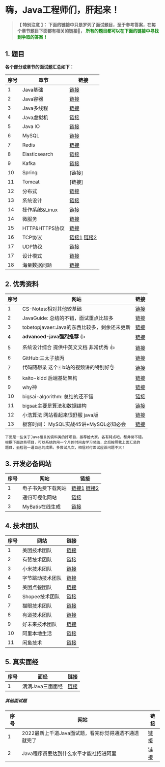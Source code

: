 # 嗨，Java工程师们，肝起来！

> **【 特别注意 】： 下面的链接中只是罗列了面试题目，至于参考答案，在每个章节题目下面都有相关的链接🔗， <font color=green>所有的题目都可以在下面的链接中寻找到争取的答案！</font>**

## 1. 题目
**各个部分或章节的面试题汇总如下：** 


| 序号 | 章节  | 链接 | 
| ---- | ---- | ---- | 
| 1 |  Java基础 | [链接](https://github.com/geekibli/java-interview/blob/main/mds/Java/Java%E5%9F%BA%E7%A1%80.md) | 
| 2 |  Java容器 |  [链接](https://github.com/geekibli/java-interview/blob/main/mds/Java/Java%E5%AE%B9%E5%99%A8.md)  |
| 3 |  Java多线程  | [链接](https://github.com/geekibli/java-interview/blob/main/mds/Java/Java%E5%A4%9A%E7%BA%BF%E7%A8%8B.md) |  
| 4 |  Java虚拟机  |  [链接](https://github.com/geekibli/java-interview/blob/main/mds/Java/Java%E8%99%9A%E6%8B%9F%E6%9C%BA.md) |
| 5 |  Java IO  |  [链接](https://github.com/geekibli/java-interview/blob/main/mds/Java/Java%20IO.md) |
| 6 |  MySQL  |  [链接](https://github.com/geekibli/java-interview/blob/main/mds/MySQL.md) |
| 7 |  Redis  |  [链接](https://github.com/geekibli/java-interview/blob/main/mds/Redis.md) |
| 8 |  Elasticsearch  |  [链接](https://github.com/geekibli/java-interview/blob/main/mds/Elasticsearch.md) |
| 9 |  Kafka  |  [链接](https://github.com/geekibli/java-interview/blob/main/mds/Message%20Queue.md) |
| 10 |  Spring  |  [链接] |
| 11 |  Tomcat  |  [链接] |
| 12 |  分布式  |  [链接](https://github.com/geekibli/java-interview/blob/main/mds/System%20Design.md) |
| 13 |  系统设计  |  [链接](https://github.com/geekibli/java-interview/blob/main/mds/System%20Design.md) |
| 14 |  操作系统&Linux  |  [链接](https://github.com/geekibli/java-interview/blob/main/mds/Computer%20OS.md) |
| 14 |  微服务 |  [链接](https://github.com/geekibli/java-interview/blob/main/mds/SOA.md) |
| 15 |   HTTP&HTTPS协议 |  [链接](https://github.com/geekibli/java-interview/blob/main/mds/ComputerNetwork/HTTP%26HTTPS.md) |
| 16 |   TCP协议 |  [链接1](https://github.com/geekibli/java-interview/blob/main/mds/ComputerNetwork/Transport.md) [链接2](https://easydoc.net/s/34302961/3knXVB3b/sMiplphJ) |
| 17 |   UDP协议 |  [链接](https://github.com/geekibli/java-interview/blob/main/mds/ComputerNetwork/Transport.md) |
| 17 |   设计模式 |  [链接](https://easydoc.net/s/73311283/97P4hHJf/L0e8AKR7) |
| 18 |   海量数据问题 |  [链接](https://github.com/geekibli/java-interview/blob/main/mds/Mass%20Data.md) |



## 2. 优秀资料

| 序号| 网站 | 链接 | 
| ---- | ---- | ---- | 
| 1 | CS-Notes:相对其他较基础 | [链接](https://github.com/CyC2018/CS-Notes) |
| 2 | JavaGuide: 总结的不错，面试重点比较多 | [链接](https://github.com/Snailclimb/JavaGuide) |
| 3 | tobetopjavaer:Java的东西比较多，剩余还未更新 | [链接](http://hollischuang.gitee.io/tobetopjavaer/#/) |
| 4 | **advanced-java强烈推荐** 👍 | [链接](https://github.com/doocs/advanced-java) |
| 5 | 系统设计综合 提供中英文文档 非常优秀 👍 | [链接](https://github.com/donnemartin/system-design-primer) |  
| 6 | GitHub:三太子敖丙 | [链接](https://github.com/AobingJava/JavaFamily) |
| 7 | 代码随想录 这个🀄️ b站的视频讲的特别好👌 | [链接](https://programmercarl.com/) |
| 8 | kaito-kidd 后端基础架构 | [链接](http://kaito-kidd.com/) |
| 9 |  why神 | [链接](https://whywhy.vip/)  |
| 10 | bigsai-algorithm: 总结的还不错 | [链接](https://github.com/javasmall/bigsai-algorithm) |
| 11 | bigsai:主要是算法和数据结构 | [链接](https://segmentfault.com/u/bigsai) |
| 12 | 小浩算法 网站看起来很舒服 java版 | [链接](https://www.geekxh.com) | 
| 13 | 极客时间： MySQL实战45讲+MySQL必知必会 | [链接](https://github.com/geekibli/mysql-study) | 

```
下面是一些关于Java相关的资料类的好项目，推荐给大家。各有特点吧，都非常不错。
根据下面这些项目，可以系统的用一个月的时间去学习总结，之后按照我上面汇总的
题目，去检验一遍自己的成果。多尝试几次，相信对付面试应该问题不大！
```


## 3. 开发必备网站

|  序号 | 网站 | 链接  | 
| ---- | ---- | ---- | 
| 1 | 电子书免费下载网站 | [链接1](https://book4you.org)  [ 链接2](https://zh.1lib.in/) | 
| 2 | 递归可视化网站 | [链接](https://recursion.vercel.app/%E3%80%82) |
| 3 | MyBatis在线生成 | [链接](http://www.javacoder.top/) |


## 4. 技术团队

|  序号 | 网站 | 链接  | 
| ---- | ---- | ---- | 
| 1 | 美团技术团队 | [链接](https://tech.meituan.com) | 
| 2 | 有赞技术团队 | [链接](https://tech.youzan.com/) | 
| 3 | 小米技术团队 | [链接](https://xiaomi-info.github.io) | 
| 4 | 字节跳动技术团队 | [链接](https://juejin.cn/user/1838039172387262) | 
| 5 |  美团点餐团队 | [链接](https://juejin.cn/user/4459274890642350) | 
| 6 |  Shopee技术团队 | [链接](https://juejin.cn/user/4028250995577672/posts) | 
| 7 | 猫眼技术团队 | [链接](https://juejin.cn/user/307518987830151/posts) | 
| 8 | 有道技术团队 | [链接](https://segmentfault.com/u/youdaotec) | 
| 9 | 好未来技术团队 | [链接](https://segmentfault.com/blog/tech-haoweilai) | 
| 10 | 阿里本地生活 | [链接](https://juejin.cn/user/1890815729744151) | 
| 11 | 闲鱼技术  | [链接](https://juejin.cn/user/1257497031878408) |

## 5. 真实面经

|  序号 | 面经 | 链接  | 
| ---- | ---- | ---- | 
| 1 | 滴滴Java三面面经  | [链接](https://github.com/geekibli/java-interview/blob/main/mds/mianjing/%E6%BB%B4%E6%BB%B4%E4%B8%89%E9%9D%A2%E9%9D%A2%E7%BB%8F.md) |


##### 其他面试题
| 序号 | 网站 | 链接 |
| ---- | ---- | ---- | 
| 1 | 2022最新上千道Java面试题，看完你觉得通透不通透就完了 | [链接](https://www.nowcoder.com/discuss/833645?type=0&order=7&pos=4&page=1&source_id=discuss_center_0_nctrack&channel=1009&ncTraceId=c4065eb9ab5e4cd8b13a53bf9ea6b10d.237.16454123406972885&gio_id=4105B8FB76FAEC481E918BD93D0A0274-1645412340019) | 
| 2 | Java程序员要达到什么水平才能社招进阿里 | [链接](https://www.nowcoder.com/discuss/841549?type=post&order=recall&pos=&page=0&ncTraceId=&channel=-1&source_id=search_post_nctrack&gio_id=4105B8FB76FAEC481E918BD93D0A0274-1645413966396) |

